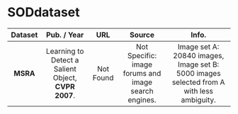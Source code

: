 # SODdataset


Dataset|Pub. / Year|URL|Source|Info.
:-: | :-: | :-: | :-: | :-:
**MSRA**|Learning to Detect a Salient Object, **CVPR 2007**.|Not Found|Not Specific: image forums and image search engines.| Image set A: 20840 images, Image set B: 5000 images selected from A with less ambiguity.
